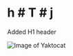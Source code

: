 # h # T # j










Added H1 header

![Image of Yaktocat](https://octodex.github.com/images/yaktocat.png)
